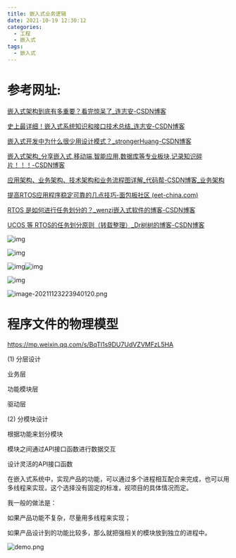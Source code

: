 ```yaml
---
title: 嵌入式业务逻辑
date: 2021-10-19 12:30:12
categories:
  - 工程
  - 嵌入式
tags:
  - 嵌入式
---
```


# 参考网址:

[嵌入式架构到底有多重要？看完惊呆了_连志安-CSDN博客](https://blog.csdn.net/aa120515692/article/details/104990729?ops_request_misc=%7B%22request%5Fid%22%3A%22163585931016780261966695%22%2C%22scm%22%3A%2220140713.130102334.pc%5Fall.%22%7D&request_id=163585931016780261966695&biz_id=0&utm_medium=distribute.pc_search_result.none-task-blog-2~all~first_rank_ecpm_v1~rank_v31_ecpm-3-104990729.pc_search_mgc_flag&utm_term=嵌入式业务逻辑&spm=1018.2226.3001.4187)

[史上最详细！嵌入式系统知识和接口技术总结_连志安-CSDN博客](https://blog.csdn.net/aa120515692/article/details/104274547?ops_request_misc=%7B%22request%5Fid%22%3A%22163585931016780261966695%22%2C%22scm%22%3A%2220140713.130102334.pc%5Fall.%22%7D&request_id=163585931016780261966695&biz_id=0&utm_medium=distribute.pc_search_result.none-task-blog-2~all~first_rank_ecpm_v1~rank_v31_ecpm-21-104274547.pc_search_mgc_flag&utm_term=嵌入式业务逻辑&spm=1018.2226.3001.4187)

[嵌入式开发中为什么很少用设计模式？_strongerHuang-CSDN博客](https://blog.csdn.net/ybhuangfugui/article/details/115388269?ops_request_misc=%7B%22request%5Fid%22%3A%22163585931016780261966695%22%2C%22scm%22%3A%2220140713.130102334.pc%5Fall.%22%7D&request_id=163585931016780261966695&biz_id=0&utm_medium=distribute.pc_search_result.none-task-blog-2~all~first_rank_ecpm_v1~rank_v31_ecpm-26-115388269.pc_search_mgc_flag&utm_term=嵌入式业务逻辑&spm=1018.2226.3001.4187)

[嵌入式架构_分享嵌入式,移动端,智能应用,数据库等专业板块,记录知识碎片！！！-CSDN博客](https://blog.csdn.net/nh5431313/article/details/104922035?ops_request_misc=&request_id=&biz_id=102&utm_term=嵌入式业务逻辑&utm_medium=distribute.pc_search_result.none-task-blog-2~all~sobaiduweb~default-6-104922035.pc_search_mgc_flag&spm=1018.2226.3001.4187)

[应用架构、业务架构、技术架构和业务流程图详解_代码帮-CSDN博客_业务架构](https://blog.csdn.net/ITLearnHall/article/details/82985480?ops_request_misc=%7B%22request%5Fid%22%3A%22163586126216780265434712%22%2C%22scm%22%3A%2220140713.130102334..%22%7D&request_id=163586126216780265434712&biz_id=0&utm_medium=distribute.pc_search_result.none-task-blog-2~all~sobaiduend~default-2-82985480.pc_search_mgc_flag&utm_term=应用架构&spm=1018.2226.3001.4187)

[提高RTOS应用程序稳定可靠的几点技巧-面包板社区 (eet-china.com)](https://www.eet-china.com/mp/a69844.html)

[RTOS 是如何进行任务划分的？_wenzi嵌入式软件的博客-CSDN博客](https://blog.csdn.net/weixin_42616791/article/details/108548128?ops_request_misc=%7B%22request%5Fid%22%3A%22163576619116780366553575%22%2C%22scm%22%3A%2220140713.130102334.pc%5Fall.%22%7D&request_id=163576619116780366553575&biz_id=0&utm_medium=distribute.pc_search_result.none-task-blog-2~all~first_rank_ecpm_v1~rank_v31_ecpm-2-108548128.pc_search_ecpm_flag&utm_term=+RTOS的任务划分&spm=1018.2226.3001.4187)

[UCOS 等 RTOS的任务划分原则（转载整理）_Dr树树的博客-CSDN博客](https://blog.csdn.net/qq_35021496/article/details/81035750?ops_request_misc=%7B%22request%5Fid%22%3A%22163576619116780271563446%22%2C%22scm%22%3A%2220140713.130102334..%22%7D&request_id=163576619116780271563446&biz_id=0&utm_medium=distribute.pc_search_result.none-task-blog-2~all~baidu_landing_v2~default-1-81035750.pc_search_ecpm_flag&utm_term=+RTOS的任务划分&spm=1018.2226.3001.4187)





![img](https://imgconvert.csdnimg.cn/aHR0cHM6Ly9tbWJpei5xcGljLmNuL21tYml6X3BuZy9NTGZTVG5jQzN0TmhxU21PQkpDd1dOMkZDT2ljdW5XNnk3STFsd3BZR2Y1NFNUSkYwejNKaWJUNzFYTXdNQjh5TktESjZ3ZFNiTTRWM0VDWmZVYWU2ZzdnLzY0MA?x-oss-process=image/format,png)

![img](https://imgconvert.csdnimg.cn/aHR0cHM6Ly9tbWJpei5xcGljLmNuL21tYml6X3BuZy9NTGZTVG5jQzN0TmhxU21PQkpDd1dOMkZDT2ljdW5XNnl6TFhzQlNJUzY3cDJKZ0hkNEdSUUVpY0c4UWF0aWIzUFJtTDNMajBrMGx0b1dXQ1ZFeGh5N0x5QS82NDA?x-oss-process=image/format,png)

![img](https://imgconvert.csdnimg.cn/aHR0cHM6Ly9tbWJpei5xcGljLmNuL21tYml6X3BuZy9NTGZTVG5jQzN0TkJjaWFpYmRoaWNOcmg3OEJmcFdKM3JaOFFyUHFPVzBlVk12UzdoWDZMMGtiWGdNdXlzNEFKaWNUb1pkQVZ5S3dySldVQ1A1TFUzbUExWXcvNjQw?x-oss-process=image/format,png)![img](https://img-blog.csdnimg.cn/2021010409370574.gif)

![img](https://img-blog.csdn.net/20180115133844637?watermark/2/text/aHR0cDovL2Jsb2cuY3Nkbi5uZXQvY2MxOTQ5/font/5a6L5L2T/fontsize/400/fill/I0JBQkFCMA==/dissolve/70/gravity/SouthEast)

![image-20211123223940120.png](https://i.loli.net/2021/11/23/7UcLHNskClj6Y12.png)

#  程序文件的物理模型

https://mp.weixin.qq.com/s/BqTl1s9DU7UdVZVMFzL5HA

(1) 分层设计

  业务层

  功能模块层

  驱动层

(2) 分模块设计

  根据功能来划分模块

  模块之间通过API接口函数进行数据交互

  设计灵活的API接口函数 

 在嵌入式系统中，实现产品的功能，可以通过多个进程相互配合来完成，也可以用多线程来实现，这个选择没有固定的标准，视项目的具体情况而定。

  我一般的做法是：

   如果产品功能不复杂，尽量用多线程来实现；

   如果产品设计到的功能比较多，那么就把强相关的模块放到独立的进程中。 

![demo.png](https://s2.loli.net/2022/06/03/lnESULxVvBuQAXN.png)

